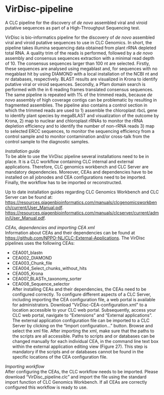 # VirDisc-pipeline
A CLC pipeline for the discovery of _de novo_ assembled viral and viroid putative sequences as part of a High-Throughput Sequencing test.

VirDisc is bio-informatics pipeline for the discovery of _de novo_ assembled viral and viroid putative sequences to use in CLC Genomics. In short, the pipeline takes illumina sequencing data obtained from plant rRNA depleted total RNA. A quality trim of the reads is performed, followed by a _de novo_ assembly and consensus sequences extraction with a minimal read depth of 10.  The consensus sequences larger than 100 nt are selected. Firstly, these sequences are analysed using megablast  and, for sequences with no megablast hit by using DIAMOND with a local installation of the NCBI nt and nr databases, respectively. BLAST results are visualized in Krona to identify putative viral or viroid sequences. Secondly, a Pfam domain search is performed with the in 6 reading frames translated consensus sequences. The same pipeline is repeated with 1% of the trimmed reads, because _de novo_ assembly of high coverage contigs can be problematic by resulting in fragmented assemblies. 
The pipeline also contains a control section in which the trimmed reads are used to 1) assemble the chloroplast rbcL gene to identify plant species by megaBLAST and visualization of the outcome by Krona, 2) map to nuclear and chloroplast rRNAs to monitor the rRNA depletion efficiency and to identify the number of non-rRNA reads 3) map to selected ERCC sequences, to monitor the sequencing efficiency from a control sample and to monitor contamination and/or cross-talk from the control sample to the diagnostic samples.

_Installation guide_\
To be able to use the VirDisc pipeline several installations need to be in place. It is a CLC workflow containing CLC internal and external applications. Therefore, CLC genomics workbench and CLC Server are mandatory dependencies. Moreover, CEAs and dependencies have to be installed on all jobnodes and CEA configurations need to be imported. Finally, the workflow has to be imported or reconstructed.

Up to date installation guides regarding CLC Genomics Workbench and CLC Server can be found at:
https://resources.qiagenbioinformatics.com/manuals/clcgenomicsworkbench/current/User_Manual.pdf. 
https://resources.qiagenbioinformatics.com/manuals/clcserver/current/admin/User_Manual.pdf.

_CEAs, dependencies and importing CEA xml_\
Information about CEAs and their dependencies can be found at https://github.com/NPPO-NL/CLC-External-Applications. The VirDisc pipelines uses the following CEAs: 
- CEA001_blastn
- CEA002_DIAMOND
- CEA003_Chunk_file
- CEA004_Select_chunks_without_hits
- CEA005_Krona
- CEA007_BLASTn_taxonomy_sorter
- CEA008_Sequence_selector\
After installing CEAs and their dependencies, the CEAs need to be configured correctly. To configure different aspects of a CLC Server, including importing the CEA configuration file, a web portal is available for administrators. Download "VirDisc-CEA-configuration.xml" to a location accessible to your CLC web portal. Subsequently, access your CLC web portal, navigate to “Extensions” and “External applications”. The external application configuration file can be imported to a CLC Server by clicking on the “Import configuration...” button. Browse and select the xml file.
After importing the xml, make sure that the paths to the scripts are all accessible. Paths to scripts and or databases can be changed manually for each individual CEA, in the command line text box within the external application editing view (Figure 27). This step is mandatory if the scripts and or databases cannot be found in the specific locations of the CEA configuration file.

_Importing workflow_\
After configuring the CEAs, the CLC workflow needs to be imported. Please download “VirDisc_pipeline.clc” and import the file using the standard import function of CLC Genomics Workbench. If all CEAs are correctly configured this workflow is ready to use.
